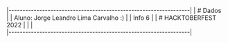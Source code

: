 |-----------------------------------------------------------------|
| # Dados                                                         |
| Aluno: Jorge Leandro Lima Carvalho :)                           |
| Info 6                                                          |
| # HACKTOBERFEST 2022                                            |
|                                                                 |                                                    
|-----------------------------------------------------------------|


